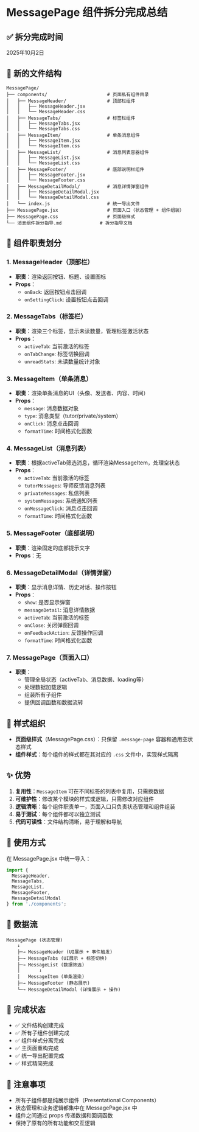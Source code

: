 # MessagePage 组件拆分完成总结

## ✅ 拆分完成时间
2025年10月2日

## 📁 新的文件结构
```
MessagePage/
├── components/                      # 页面私有组件目录
│   ├── MessageHeader/               # 顶部栏组件
│   │   ├── MessageHeader.jsx
│   │   └── MessageHeader.css
│   ├── MessageTabs/                 # 标签栏组件
│   │   ├── MessageTabs.jsx
│   │   └── MessageTabs.css
│   ├── MessageItem/                 # 单条消息组件
│   │   ├── MessageItem.jsx
│   │   └── MessageItem.css
│   ├── MessageList/                 # 消息列表容器组件
│   │   ├── MessageList.jsx
│   │   └── MessageList.css
│   ├── MessageFooter/               # 底部说明栏组件
│   │   ├── MessageFooter.jsx
│   │   └── MessageFooter.css
│   ├── MessageDetailModal/          # 消息详情弹窗组件
│   │   ├── MessageDetailModal.jsx
│   │   └── MessageDetailModal.css
│   └── index.js                     # 统一导出文件
├── MessagePage.jsx                  # 页面入口（状态管理 + 组件组装）
├── MessagePage.css                  # 页面级样式
└── 消息组件拆分指导.md              # 拆分指导文档

```

## 🎯 组件职责划分

### 1. MessageHeader（顶部栏）
- **职责**：渲染返回按钮、标题、设置图标
- **Props**：
  - `onBack`: 返回按钮点击回调
  - `onSettingClick`: 设置按钮点击回调

### 2. MessageTabs（标签栏）
- **职责**：渲染三个标签，显示未读数量，管理标签激活状态
- **Props**：
  - `activeTab`: 当前激活的标签
  - `onTabChange`: 标签切换回调
  - `unreadStats`: 未读数量统计对象

### 3. MessageItem（单条消息）
- **职责**：渲染单条消息的UI（头像、发送者、内容、时间）
- **Props**：
  - `message`: 消息数据对象
  - `type`: 消息类型（tutor/private/system）
  - `onClick`: 消息点击回调
  - `formatTime`: 时间格式化函数

### 4. MessageList（消息列表）
- **职责**：根据activeTab筛选消息，循环渲染MessageItem，处理空状态
- **Props**：
  - `activeTab`: 当前激活的标签
  - `tutorMessages`: 导师反馈消息列表
  - `privateMessages`: 私信列表
  - `systemMessages`: 系统通知列表
  - `onMessageClick`: 消息点击回调
  - `formatTime`: 时间格式化函数

### 5. MessageFooter（底部说明）
- **职责**：渲染固定的底部提示文字
- **Props**：无

### 6. MessageDetailModal（详情弹窗）
- **职责**：显示消息详情、历史对话、操作按钮
- **Props**：
  - `show`: 是否显示弹窗
  - `messageDetail`: 消息详情数据
  - `activeTab`: 当前激活的标签
  - `onClose`: 关闭弹窗回调
  - `onFeedbackAction`: 反馈操作回调
  - `formatTime`: 时间格式化函数

### 7. MessagePage（页面入口）
- **职责**：
  - 管理全局状态（activeTab、消息数据、loading等）
  - 处理数据加载逻辑
  - 组装所有子组件
  - 提供回调函数和数据流转

## 🎨 样式组织

- **页面级样式**（MessagePage.css）：只保留 `.message-page` 容器和通用空状态样式
- **组件样式**：每个组件的样式都在其对应的 `.css` 文件中，实现样式隔离

## ✨ 优势

1. **复用性**：`MessageItem` 可在不同标签的列表中复用，只需换数据
2. **可维护性**：修改某个模块的样式或逻辑，只需修改对应组件
3. **逻辑清晰**：每个组件职责单一，页面入口只负责状态管理和组件组装
4. **易于测试**：每个组件都可以独立测试
5. **代码可读性**：文件结构清晰，易于理解和导航

## 📝 使用方式

在 MessagePage.jsx 中统一导入：
```javascript
import {
  MessageHeader,
  MessageTabs,
  MessageList,
  MessageFooter,
  MessageDetailModal
} from './components';
```

## 🔄 数据流

```
MessagePage (状态管理)
    ↓
    ├─→ MessageHeader (UI展示 + 事件触发)
    ├─→ MessageTabs (UI展示 + 标签切换)
    ├─→ MessageList (数据筛选)
    │       ↓
    │   MessageItem (单条渲染)
    ├─→ MessageFooter (静态展示)
    └─→ MessageDetailModal (详情展示 + 操作)
```

## 🎉 完成状态
- ✅ 文件结构创建完成
- ✅ 所有子组件创建完成
- ✅ 组件样式分离完成
- ✅ 主页面重构完成
- ✅ 统一导出配置完成
- ✅ 样式精简完成

## 📌 注意事项
- 所有子组件都是纯展示组件（Presentational Components）
- 状态管理和业务逻辑都集中在 MessagePage.jsx 中
- 组件之间通过 props 传递数据和回调函数
- 保持了原有的所有功能和交互逻辑 